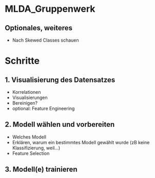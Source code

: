 # MLDA_Gruppenwerk

## Optionales, weiteres
- Nach Skewed Classes schauen

# Schritte
## 1. Visualisierung des Datensatzes
- Korrelationen
- Visualisierungen
- Bereinigen?
- optional: Feature Engineering

## 2. Modell wählen und vorbereiten
- Welches Modell
- Erklären, warum ein bestimmtes Modell gewählt wurde (zB keine Klassifizierung, weil...)
- Feature Selection

## 3. Modell(e) trainieren

